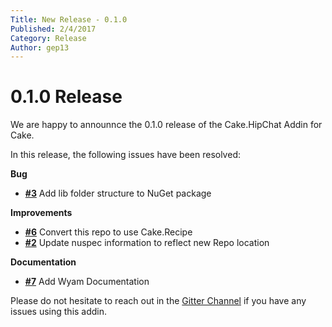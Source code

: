 ```yaml
---
Title: New Release - 0.1.0
Published: 2/4/2017
Category: Release
Author: gep13
---
```


# 0.1.0 Release

We are happy to announnce the 0.1.0 release of the Cake.HipChat Addin for Cake.

In this release, the following issues have been resolved:

__Bug__

- [__#3__](https://github.com/cake-contrib/Cake.HipChat/issues/3) Add lib folder structure to NuGet package

__Improvements__

- [__#6__](https://github.com/cake-contrib/Cake.HipChat/issues/6) Convert this repo to use Cake.Recipe
- [__#2__](https://github.com/cake-contrib/Cake.HipChat/issues/2) Update nuspec information to reflect new Repo location

__Documentation__

- [__#7__](https://github.com/cake-contrib/Cake.HipChat/issues/7) Add Wyam Documentation

Please do not hesitate to reach out in the [Gitter Channel](https://gitter.im/cake-contrib/Lobby) if you have any issues using this addin.